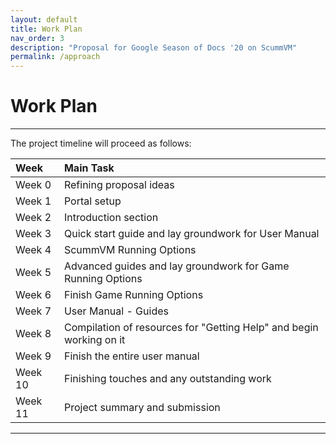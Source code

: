 ```yaml
---
layout: default
title: Work Plan
nav_order: 3
description: "Proposal for Google Season of Docs '20 on ScummVM"
permalink: /approach
---
```


# Work Plan

---
The project timeline will proceed as follows:

| Week    |      Main Task                 |
|:--------|:-------------------------------|
| Week 0  | Refining proposal ideas              |
| Week 1  | Portal setup              |
| Week 2  | Introduction section                  |
| Week 3 | Quick start guide and lay groundwork for User Manual           |
| Week 4 | ScummVM Running Options           |
| Week 5 | Advanced guides and lay groundwork for Game Running Options        |
| Week 6 | Finish Game Running Options   |
| Week 7 | User Manual - Guides |
| Week 8 | Compilation of resources for "Getting Help" and begin working on it |
| Week 9 | Finish the entire user manual  |
| Week 10 | Finishing touches and any outstanding work |
| Week 11 | Project summary and submission    |

---


